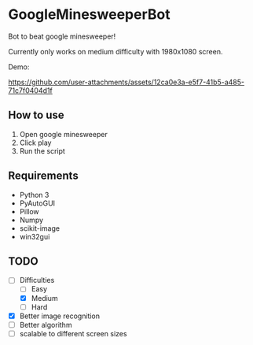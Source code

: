 # GoogleMinesweeperBot
Bot to beat google minesweeper!

Currently only works on medium difficulty with 1980x1080 screen.

Demo: 

https://github.com/user-attachments/assets/12ca0e3a-e5f7-41b5-a485-71c7f0404d1f



## How to use
1. Open google minesweeper
2. Click play
3. Run the script

## Requirements
- Python 3
- PyAutoGUI
- Pillow
- Numpy
- scikit-image
- win32gui

## TODO
- [ ] Difficulties
  - [ ] Easy
  - [x] Medium
  - [ ] Hard
- [X] Better image recognition
- [ ] Better algorithm
- [ ] scalable to different screen sizes
